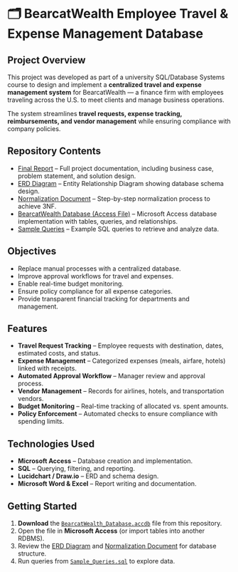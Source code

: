# 🗂 BearcatWealth Employee Travel & Expense Management Database

## Project Overview
This project was developed as part of a university SQL/Database Systems course to design and implement a **centralized travel and expense management system** for BearcatWealth — a finance firm with employees traveling across the U.S. to meet clients and manage business operations.  

The system streamlines **travel requests, expense tracking, reimbursements, and vendor management** while ensuring compliance with company policies.  


##  Repository Contents
- [Final Report](Final_Report.pdf) – Full project documentation, including business case, problem statement, and solution design.  
- [ERD Diagram](ERD_Diagram.pdf) – Entity Relationship Diagram showing database schema design.  
- [ Normalization Document](Normalization_Document.pdf) – Step-by-step normalization process to achieve 3NF.  
- [BearcatWealth Database (Access File)](BearcatWealth_Database.accdb) – Microsoft Access database implementation with tables, queries, and relationships.  
- [Sample Queries](Sample_Queries.sql) – Example SQL queries to retrieve and analyze data.  

## Objectives
- Replace manual processes with a centralized database.
- Improve approval workflows for travel and expenses.
- Enable real-time budget monitoring.
- Ensure policy compliance for all expense categories.
- Provide transparent financial tracking for departments and management.


##  Features
- **Travel Request Tracking** – Employee requests with destination, dates, estimated costs, and status.
- **Expense Management** – Categorized expenses (meals, airfare, hotels) linked with receipts.
- **Automated Approval Workflow** – Manager review and approval process.
- **Vendor Management** – Records for airlines, hotels, and transportation vendors.
- **Budget Monitoring** – Real-time tracking of allocated vs. spent amounts.
- **Policy Enforcement** – Automated checks to ensure compliance with spending limits.


##  Technologies Used
- **Microsoft Access** – Database creation and implementation.
- **SQL** – Querying, filtering, and reporting.
- **Lucidchart / Draw.io** – ERD and schema design.
- **Microsoft Word & Excel** – Report writing and documentation.


## Getting Started
1. **Download** the [`BearcatWealth_Database.accdb`](BearcatWealth_Database.accdb) file from this repository.
2. Open the file in **Microsoft Access** (or import tables into another RDBMS).
3. Review the [ERD Diagram](ERD_Diagram.pdf) and [Normalization Document](Normalization_Document.pdf) for database structure.
4. Run queries from [`Sample_Queries.sql`](Sample_Queries.sql) to explore data.



